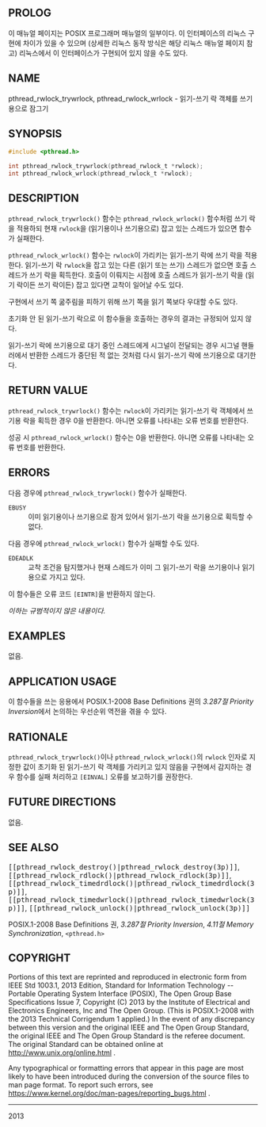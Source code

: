 ## PROLOG

이 매뉴얼 페이지는 POSIX 프로그래머 매뉴얼의 일부이다. 이 인터페이스의 리눅스 구현에 차이가 있을 수 있으며 (상세한 리눅스 동작 방식은 해당 리눅스 매뉴얼 페이지 참고) 리눅스에서 이 인터페이스가 구현되어 있지 않을 수도 있다.

## NAME

pthread_rwlock_trywrlock, pthread_rwlock_wrlock - 읽기-쓰기 락 객체를 쓰기용으로 잠그기

## SYNOPSIS

```c
#include <pthread.h>

int pthread_rwlock_trywrlock(pthread_rwlock_t *rwlock);
int pthread_rwlock_wrlock(pthread_rwlock_t *rwlock);
```

## DESCRIPTION

`pthread_rwlock_trywrlock()` 함수는 `pthread_rwlock_wrlock()` 함수처럼 쓰기 락을 적용하되 현재 `rwlock`을 (읽기용이나 쓰기용으로) 잡고 있는 스레드가 있으면 함수가 실패한다.

`pthread_rwlock_wrlock()` 함수는 `rwlock`이 가리키는 읽기-쓰기 락에 쓰기 락을 적용한다. 읽기-쓰기 락 `rwlock`을 잡고 있는 다른 (읽기 또는 쓰기) 스레드가 없으면 호출 스레드가 쓰기 락을 획득한다. 호출이 이뤄지는 시점에 호출 스레드가 읽기-쓰기 락을 (읽기 락이든 쓰기 락이든) 잡고 있다면 교착이 일어날 수도 있다.

구현에서 쓰기 쪽 굶주림을 피하기 위해 쓰기 쪽을 읽기 쪽보다 우대할 수도 있다.

초기화 안 된 읽기-쓰기 락으로 이 함수들을 호출하는 경우의 결과는 규정되어 있지 않다.

읽기-쓰기 락에 쓰기용으로 대기 중인 스레드에게 시그널이 전달되는 경우 시그널 핸들러에서 반환한 스레드가 중단된 적 없는 것처럼 다시 읽기-쓰기 락에 쓰기용으로 대기한다.

## RETURN VALUE

`pthread_rwlock_trywrlock()` 함수는 `rwlock`이 가리키는 읽기-쓰기 락 객체에서 쓰기용 락을 획득한 경우 0을 반환한다. 아니면 오류를 나타내는 오류 번호를 반환한다.

성공 시 `pthread_rwlock_wrlock()` 함수는 0을 반환한다. 아니면 오류를 나타내는 오류 번호를 반환한다.

## ERRORS

다음 경우에 `pthread_rwlock_trywrlock()` 함수가 실패한다.

<dl>
<dt><code>EBUSY</code></dt>
<dd>이미 읽기용이나 쓰기용으로 잠겨 있어서 읽기-쓰기 락을 쓰기용으로 획득할 수 없다.</dd>
</dl>

다음 경우에 `pthread_rwlock_wrlock()` 함수가 실패할 수도 있다.

<dl>
<dt><code>EDEADLK</code></dt>
<dd>교착 조건을 탐지했거나 현재 스레드가 이미 그 읽기-쓰기 락을 쓰기용이나 읽기용으로 가지고 있다.</dd>
</dl>

이 함수들은 오류 코드 `[EINTR]`을 반환하지 않는다.

<em>이하는 규범적이지 않은 내용이다.</em>

## EXAMPLES

없음.

## APPLICATION USAGE

이 함수들을 쓰는 응용에서 POSIX.1-2008 Base Definitions 권의 <em>3.287절 Priority Inversion</em>에서 논의하는 우선순위 역전을 겪을 수 있다.

## RATIONALE

`pthread_rwlock_trywrlock()`이나 `pthread_rwlock_wrlock()`의 `rwlock` 인자로 지정한 값이 초기화 된 읽기-쓰기 락 객체를 가리키고 있지 않음을 구현에서 감지하는 경우 함수를 실패 처리하고 `[EINVAL]` 오류를 보고하기를 권장한다.

## FUTURE DIRECTIONS

없음.

## SEE ALSO

<tt>[[pthread_rwlock_destroy()|pthread_rwlock_destroy(3p)]]</tt>, <tt>[[pthread_rwlock_rdlock()|pthread_rwlock_rdlock(3p)]]</tt>, <tt>[[pthread_rwlock_timedrdlock()|pthread_rwlock_timedrdlock(3p)]]</tt>, <tt>[[pthread_rwlock_timedwrlock()|pthread_rwlock_timedwrlock(3p)]]</tt>, <tt>[[pthread_rwlock_unlock()|pthread_rwlock_unlock(3p)]]</tt>

POSIX.1-2008 Base Definitions 권, <em>3.287절 Priority Inversion</em>, <em>4.11절 Memory Synchronization</em>, `<pthread.h>`

## COPYRIGHT

Portions of this text are reprinted and reproduced in electronic form from IEEE Std 1003.1, 2013 Edition, Standard for Information Technology -- Portable Operating System Interface (POSIX), The Open Group Base Specifications Issue 7, Copyright (C) 2013 by the Institute of Electrical and Electronics Engineers, Inc and The Open Group. (This is POSIX.1-2008 with the 2013 Technical Corrigendum 1 applied.) In the event of any discrepancy between this version and the original IEEE and The Open Group Standard, the original IEEE and The Open Group Standard is the referee document. The original Standard can be obtained online at http://www.unix.org/online.html .

Any typographical or formatting errors that appear in this page are most likely to have been introduced during the conversion of the source files to man page format. To report such errors, see https://www.kernel.org/doc/man-pages/reporting_bugs.html .

----

2013
